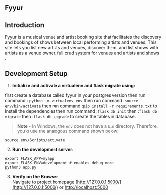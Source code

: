 Fyyur
-----

## Introduction

Fyyur is a musical venue and artist booking site that facilitates the discovery and bookings of shows between local performing artists and venues. This site lets you list new artists and venues, discover them, and list shows with artists as a venue owner.
full crud system for venues and artists and shows .

## Development Setup

1. **Initialize and activate a virtualenv and flask migrate using:**

first create a database called fyyur in your postgres version
then run command : `python -m virtualenv env`
then run command :`source env/bin/activate`
then run command :`pip install -r requirements.txt` to Install the dependencies
then run command :`flask db init`
then :`flask db migrate`
then  :`flask db upgrade` to create the tables in database.

>**Note** - In Windows, the `env` does not have a `bin` directory. Therefore, you'd use the analogous command shown below:
```
source env/Scripts/activate
```

2. **Run the development server:**
```
export FLASK_APP=myapp
export FLASK_ENV=development # enables debug mode
python3 app.py
```

3. **Verify on the Browser**<br>
Navigate to project homepage [http://127.0.0.1:5000/](http://127.0.0.1:5000/) or [http://localhost:5000](http://localhost:5000) 

